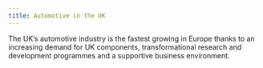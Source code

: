 ```yaml
---
title: Automotive in the UK
---
```


The UK’s automotive industry is the fastest growing in Europe thanks to an increasing demand for UK components, transformational research and development programmes and a supportive business environment.
